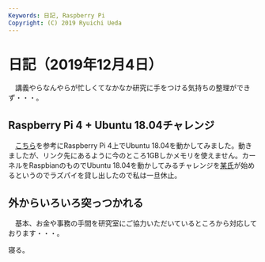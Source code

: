 ```yaml
---
Keywords: 日記, Raspberry Pi
Copyright: (C) 2019 Ryuichi Ueda
---
```


# 日記（2019年12月4日） 

　講義やらなんやらが忙しくてなかなか研究に手をつける気持ちの整理ができず・・・。

## Raspberry Pi 4 + Ubuntu 18.04チャレンジ

　[こちら](http://ktkr3d.github.io/2019/07/13/Raspberry-Pi-4B-Ubuntu-18-04-2-64bit/)を参考にRaspberry Pi 4上でUbuntu 18.04を動かしてみました。動きましたが、リンク先にあるように今のところ1GBしかメモリを使えません。カーネルをRaspbianのものでUbuntu 18.04を動かしてみるチャレンジを[某氏](https://www.asrobot.me/)が始めるというのでラズパイを貸し出したので私は一旦休止。


## 外からいろいろ突っつかれる

　基本、お金や事務の手間を研究室にご協力いただいているところから対応しております・・・。


寝る。
